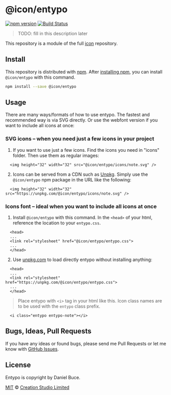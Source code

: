 # @icon/entypo

[![npm version](https://img.shields.io/npm/v/@icon/entypo.svg)](https://www.npmjs.org/package/@icon/entypo)
[![Build Status](https://travis-ci.org/icon/icon.svg?branch=master)](https://travis-ci.org/icon/icon)

> TODO: fill in this description later

This repository is a module of the full [icon][icon] repository.

## Install

This repository is distributed with [npm]. After [installing npm][install-npm], you can install `@icon/entypo` with this command.

```bash
npm install --save @icon/entypo
```

## Usage

There are many ways/formats of how to use entypo. The fastest and recommended way is via SVG directly. Or use the webfont version if you want to include all icons at once:

### SVG icons – when you need just a few icons in your project

  1. If you want to use just a few icons. Find the icons you need in "icons" folder. Then use them as regular images:

```
  <img height="32" width="32" src="@icon/entypo/icons/note.svg" />
```

  2. Icons can be served from a CDN such as [Unpkg][Unpkg]. Simply use the `@icon/entypo` npm package in the URL like the following:

```
  <img height="32" width="32" src="https://unpkg.com/@icon/entypo/icons/note.svg" />
```

### Icons font – ideal when you want to include all icons at once

  1. Install `@icon/entypo` with this command. In the `<head>` of your html, reference the location to your `entypo.css`.

```
  <head>
  ...
  <link rel="stylesheet" href="@icon/entypo/entypo.css">
  ...
  </head>
```

  2. Use [unpkg.com][Unpkg] to load directly entypo without installing anything:

```
  <head>
  ...
  <link rel="stylesheet" href="https://unpkg.com/@icon/entypo/entypo.css">
  ...
  </head>
```

> Place entypo with `<i>` tag in your html like this. Icon class names are to be used with the `entypo` class prefix.

```
  <i class="entypo entypo-note"></i>
```


## Bugs, Ideas, Pull Requests

If you have any ideas or found bugs, please send me Pull Requests or let me know with [GitHub Issues][github issues].

## License

Entypo is copyright by Daniel Buce.

[MIT](./LICENSE) &copy; [Creation Studio Limited](https://creationstudio.com/)

[icon]: https://github.com/icon/icon
[docs]: http://icon.github.io/
[npm]: https://www.npmjs.com/
[install-npm]: https://docs.npmjs.com/getting-started/installing-node
[sass]: http://sass-lang.com/
[github issues]: https://github.com/thecreation/icons/issues
[Unpkg]: https://unpkg.com